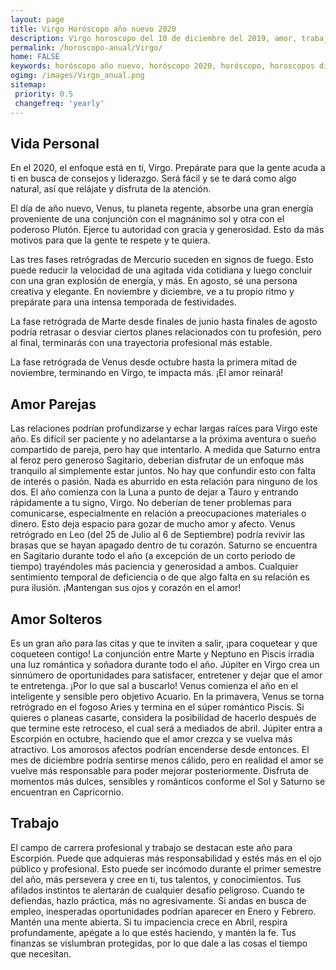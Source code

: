 ```yaml
---
layout: page
title: Virgo Horóscopo año nuevo 2020 
description: Virgo horoscopo del 10 de diciembre del 2019, amor, trabajo, vida personal. Todas las predicciones para Virgo gratis. Disfruta este año nuevo.
permalink: /horoscopo-anual/Virgo/
home: FALSE
keywords: horóscopo año nuevo, horóscopo 2020, horóscopo, horoscopos diarios gratis del dia de hoy, horóscopo diario gratis,horóscopo ano nuevo 2020, horóscopo esperanza gracia, horoscopo Virgo 2020, horoscop, horóscopos gratis, horoscopo Virgo, horoscopo Virgo 2020 gratis, Tarot, Astrologia, Zodíaco, Virgo, horoscopo gratis,tarot en femenino,videncia gratuita,horoscopos gratuitos,horóscopos, astrologia,videncia gratis
ogimg: /images/Virgo_anual.png
sitemap:
 priority: 0.5
 changefreq: 'yearly'
---
```




## Vida Personal

En el 2020, el enfoque está en ti, Virgo. Prepárate para que la gente acuda a ti en busca de consejos y liderazgo. Será fácil y se te dará como algo natural, así que relájate y disfruta de la atención.


El día de año nuevo, Venus, tu planeta regente, absorbe una gran energía proveniente de una conjunción con el magnánimo sol y otra con el poderoso Plutón. Ejerce tu autoridad con gracia y generosidad. Esto da más motivos para que la gente te respete y te quiera.


Las tres fases retrógradas de Mercurio suceden en signos de fuego. Esto puede reducir la velocidad de una agitada vida cotidiana y luego concluir con una gran explosión de energía, y más. En agosto, sé una persona creativa y elegante. En noviembre y diciembre, ve a tu propio ritmo y prepárate para una intensa temporada de festividades.


La fase retrógrada de Marte desde finales de junio hasta finales de agosto podría retrasar o desviar ciertos planes relacionados con tu profesión, pero al final, terminarás con una trayectoria profesional más estable.


La fase retrógrada de Venus desde octubre hasta la primera mitad de noviembre, terminando en Virgo, te impacta más. ¡El amor reinará!

## Amor Parejas

Las relaciones podrían profundizarse y echar largas raíces para Virgo este año. Es difícil ser paciente y no adelantarse a la próxima aventura o sueño compartido de pareja, pero hay que intentarlo. 
A medida que Saturno entra al feroz pero generoso Sagitario, deberían disfrutar de un enfoque más tranquilo al simplemente estar juntos. No hay que confundir esto con falta de interés o pasión. Nada es aburrido en esta relación para ninguno de los dos. 
El año comienza con la Luna a punto de dejar a Tauro y entrando rápidamente a tu signo, Virgo. No deberían de tener problemas para comunicarse, especialmente en relación a  preocupaciones materiales o dinero. Esto deja espacio para gozar de mucho amor y afecto. Venus retrógrado en Leo (del 25 de Julio al 6 de Septiembre) podría revivir las brasas que se hayan apagado dentro de tu corazón. 
Saturno se encuentra en Sagitario durante todo el año (a excepción de un corto período de tiempo) trayéndoles más paciencia y generosidad a ambos. Cualquier sentimiento temporal de deficiencia o de que algo falta en su relación es pura ilusión. ¡Mantengan sus ojos y corazón en el amor!

## Amor Solteros

Es un gran año para las citas y que te inviten a salir, ¡para coquetear y que coqueteen contigo! La conjunción entre Marte y Neptuno en Piscis irradia una luz romántica y soñadora durante todo el año.
Júpiter en Virgo crea un sinnúmero de oportunidades para satisfacer, entretener y dejar que el amor te entretenga. ¡Por lo que sal a buscarlo!
Venus comienza el año en el inteligente y sensible pero objetivo Acuario. En la primavera, Venus se torna retrógrado en el fogoso Aries y termina en el súper romántico Piscis. Si quieres o planeas casarte, considera la posibilidad de hacerlo después de que termine este retroceso, el cual será a mediados de abril.
Júpiter entra a Escorpión en octubre, haciendo que el amor crezca y se vuelva más atractivo. Los amorosos afectos podrían encenderse desde entonces. 
El mes de diciembre podría sentirse menos cálido, pero en realidad el amor se vuelve más responsable para poder mejorar posteriormente. Disfruta de momentos más dulces, sensibles y románticos conforme el Sol y Saturno se encuentran en Capricornio.

## Trabajo

El campo de carrera profesional y trabajo se destacan este año para Escorpión. Puede que adquieras más responsabilidad y estés más en el ojo público y profesional. Esto puede ser incómodo durante el primer semestre del año, más persevera y cree en ti, tus talentos, y conocimientos. 
Tus afilados instintos te alertarán de cualquier desafío peligroso. Cuando te defiendas, hazlo práctica, más no agresivamente. 
Si andas en busca de empleo, inesperadas oportunidades podrían aparecer en Enero y Febrero. Mantén una mente abierta. Si tu impaciencia crece en Abril, respira profundamente, apégate a lo que estés haciendo, y mantén la fe. Tus finanzas se vislumbran protegidas, por lo que dale a las cosas el tiempo que necesitan.